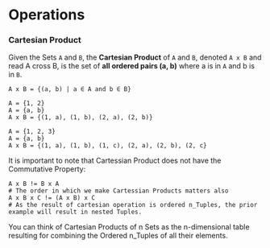 # Operations

### Cartesian Product
Given the Sets `A` and `B`, the **Cartesian Product** of `A` and `B`, denoted `A x B` and read A cross B, is the set of **all ordered pairs (a, b)** where a is in `A` and b is in `B`.
```
A x B = {(a, b) | a ∈ A and b ∈ B}
```
```
A = {1, 2}
A = {a, b}
A x B = {(1, a), (1, b), (2, a), (2, b)}

A = {1, 2, 3}
A = {a, b}
A x B = {(1, a), (1, b), (1, c), (2, a), (2, b), (2, c}
```
It is important to note that Cartessian Product does not have the Commutative Property:
```
A x B != B x A
# The order in which we make Cartessian Products matters also
A x B x C != (A x B) x C
# As the result of cartesian operation is ordered n_Tuples, the prior example will result in nested Tuples.
```
You can think of Cartesian Products of n Sets as the n-dimensional table resulting for combining the Ordered n_Tuples of all their elements.